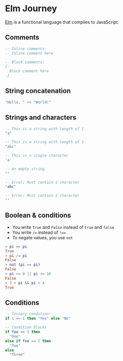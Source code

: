 # Elm Journey

[Elm](https://guide.elm-lang.org) is a functional language that compiles to JavaScript.

## Comments

```elm
-- Inline comments:
-- Inline comment here
```


```elm
-- Block comments:
{-
  Block comment here
-}
```

## String concatenation

```elm
"Hello, " ++ "World!"
```

## Strings and characters

```elm
-- This is a string with length of 1
"a"

-- This is a string with length of 3
"abc"

-- This is a single character
'a'

-- An empty string
""

-- Error: Must contain 1 character
'abc'

-- Error: Must contain 1 character
''
```

## Boolean & conditions

* You write `True` and `False` instead of `true` and `false`
* You write `/=` instead of `!==`
* To negate values, you use `not`

```elm
> pi == pi
True
> pi /= pi
False
> not (pi == pi)
False
> pi <= 0 || pi >= 10
False
> 3 < pi && pi < 4
True
```

## Conditions

```elm
-- Ternary condition:
if 1 == 1 then "Yes" else "No"

-- Condition blocks
if foo == 1 then
  "One"
else if foo == 2 then
  "Two"
else
  "Three"
```




```elm
```







